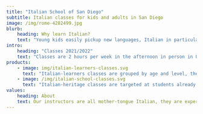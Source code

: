 ```yaml
---
title: "Italian School of San Diego"
subtitle: Italian classes for kids and adults in San Diego
image: /img/rome-4282499.jpg
blurb:
    heading: Why learn Italian?
    text: "Young kids easily pickup new languages, Italian in particular connects them to art, history, literature and cuisine. They can then proceed to earn credits for High School and College requirements."
intro:
    heading: "Classes 2021/2022"
    text: "Classes are 2 hours per week in the afternoon in person in University City, from the beginning of September to the end of May, they are organized in 2 tracks:"
products:
    - image: img/italian-learners-classes.svg
      text: "Italian-learners classes are grouped by age and level, they are focused on learning the basis of the Italian language from scratch, once the basis are covered, the students are also introduced to Italian costumes and culture."
    - image: /img/italian-school-classes.svg
      text: "Italian-heritage classes are targeted at students already fluent in Italian, they focus on teaching topics as taught in Elementary and Middle schools in Italy like history, geography, culture and lifestyle."
values:
    heading: About
    text: Our instructors are all mother-tongue Italian, they are experienced and passionate about teaching kids their own language and culture.
---
```


